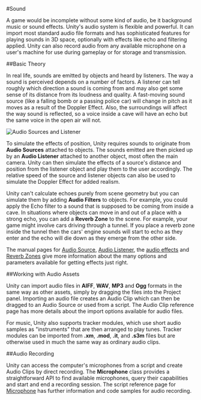#Sound

A game would be incomplete without some kind of audio, be it background music or sound effects. Unity's audio system is flexible and powerful. It can import most standard audio file formats and has sophisticated features for playing sounds in 3D space, optionally with effects like echo and filtering applied. Unity can also record audio from any available microphone on a user's machine for use during gameplay or for storage and transmission.

##Basic Theory

In real life, sounds are emitted by objects and heard by listeners. The way a sound is perceived depends on a number of factors. A listener can tell roughly which direction a sound is coming from and may also get some sense of its distance from its loudness and quality. A fast-moving sound source (like a falling bomb or a passing police car) will change in pitch as it moves as a result of the Doppler Effect. Also, the surroundings will affect the way sound is reflected, so a voice inside a cave will have an echo but the same voice in the open air will not. 

![Audio Sources and Listener](../uploads/Main/AudioSourceListDiagram.png) 

To simulate the effects of position, Unity requires sounds to originate from __Audio Sources__ attached to objects. The sounds emitted are then picked up by an __Audio Listener__ attached to another object, most often the main camera. Unity can then simulate the effects of a source's distance and position from the listener object and play them to the user accordingly. The relative speed of the source and listener objects can also be used to simulate the Doppler Effect for added realism.

Unity can't calculate echoes purely from scene geometry but you can simulate them by adding __Audio Filters__ to objects. For example, you could apply the Echo filter to a sound that is supposed to be coming from inside a cave. In situations where objects can move in and out of a place with a strong echo, you can add a __Reverb Zone__ to the scene. For example, your game might involve cars driving through a tunnel. If you place a reverb zone inside the tunnel then the cars' engine sounds will start to echo as they enter and the echo will die down as they emerge from the other side.

The manual pages for [Audio Source](class-AudioSource), [Audio Listener](class-AudioListener), the [audio effects](class-AudioEffect) and [Reverb Zones](class-AudioReverbZone) give more information about the many options and parameters available for getting effects just right.

##Working with Audio Assets

Unity can import audio files in **AIFF**, **WAV**, **MP3** and **Ogg** formats in the same way as other assets, simply by dragging the files into the Project panel. Importing an audio file creates an Audio Clip which can then be dragged to an Audio Source or used from a script. The Audio Clip reference page has more details about the import options available for audio files.

For music, Unity also supports tracker modules, which use short audio samples as "instruments" that are then arranged to play tunes. Tracker modules can be imported from **.xm**, **.mod**, **.it**, and **.s3m** files but are otherwise used in much the same way as ordinary audio clips.

##Audio Recording

Unity can access the computer's microphones from a script and create Audio Clips by direct recording. The __Microphone__ class provides a straightforward API to find available microphones, query their capabilities and start and end a recording session. The script reference page for [Microphone](ScriptRef:Microphone.html) has further information and code samples for audio recording.